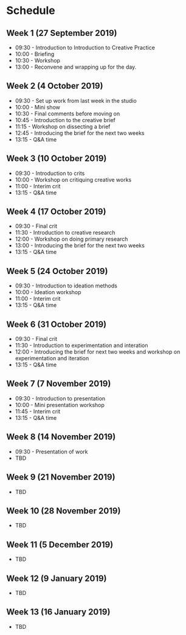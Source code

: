 # Schedule
## Week 1 (27 September 2019)
- 09:30 - Introduction to Introduction to Creative Practice
- 10:00 - Briefing
- 10:30 - Workshop
- 13:00 - Reconvene and wrapping up for the day.

## Week 2 (4 October 2019)
- 09:30 - Set up work from last week in the studio
- 10:00 - Mini show
- 10:30 - Final comments before moving on
- 10:45 - Introduction to the creative brief
- 11:15 - Workshop on dissecting a brief
- 12:45 - Introducing the brief for the next two weeks
- 13:15 - Q&A time

## Week 3 (10 October 2019)
- 09:30 - Introduction to crits
- 10:00 - Workshop on critiquing creative works
- 11:00 - Interim crit
- 13:15 - Q&A time

## Week 4 (17 October 2019)
- 09:30 - Final crit
- 11:30 - Introduction to creative research
- 12:00 - Workshop on doing primary research
- 13:00 - Introducing the brief for the next two weeks
- 13:15 - Q&A time

## Week 5 (24 October 2019)
- 09:30 - Introduction to ideation methods
- 10:00 - Ideation workshop
- 11:00 - Interim crit
- 13:15 - Q&A time

## Week 6 (31 October 2019)
- 09:30 - Final crit
- 11:30 - Introduction to experimentation and interation
- 12:00 - Introducing the brief for next two weeks and workshop on experimentation and iteration
- 13:15 - Q&A time

## Week 7 (7 November 2019)
- 09:30 - Introduction to presentation
- 10:00 - Mini presentation workshop
- 11:45 - Interim crit
- 13:15 - Q&A time

## Week 8 (14 November 2019)
- 09:30 - Presentation of work
- TBD

## Week 9 (21 November 2019)
- TBD

## Week 10 (28 November 2019)
- TBD

## Week 11 (5 December 2019)
- TBD

## Week 12 (9 January 2019)
- TBD

## Week 13 (16 January 2019)
- TBD